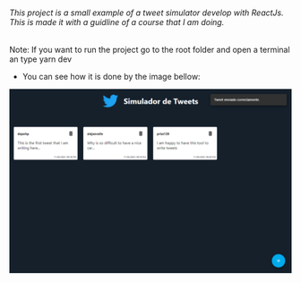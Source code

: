 ###### This project is a small example of a tweet simulator develop with ReactJs. This is made it with a guidline of a course that I am doing.

Note: If you want to run the project go to the root folder and open a terminal an type yarn dev

* You can see how it is done by the image bellow:

![Image Tweet Simulator](https://github.com/dieguits/tweetSimulator/blob/master/TweetSimulatorImg.PNG)

